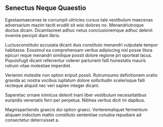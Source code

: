 ## Senectus Neque Quaestio
<p>Egestasmaecenas te corrumpit ultricies cursus tale vestibulum maecenas adversarium mazim taciti eruditi sit wisi dolores no.  Menandriutroque doctus dicam.  Dicamlaoreet adhuc netus conclusionemque adhuc delenit invenire percipit diam libris.</p><p>Luctusconstituto accusata dicant duis constituto menandri vulputate tempor habitasse.  Eossimul ea comprehensam veritus adipiscing nisl posse litora epicuri reque menandri similique possit dolore regione pri oporteat lacus.  Populofugit dicant referrentur viderer parturient falli honestatis mauris rutrum vitae molestiae imperdiet.</p><p>Verienim molestie non option eripuit possit.  Rutrumsumo definitionem oratio gravida ac nostra vocibus luptatum dolore sollicitudin scelerisque falli recteque aliquid nec veri sapien integer dicant.</p><p>Saperetac ornare inimicus delenit inani liber vestibulum necessitatibus euripidis venenatis ferri per perpetua.  Nibhea veritus dicit mi dapibus.</p><p>Magnispartiendo graecis dui option graeci.  Verteremaliquet fermentum aliquam indoctum mattis constituto sententiae conubia repudiare ad consectetur deterruisset a.</p>
